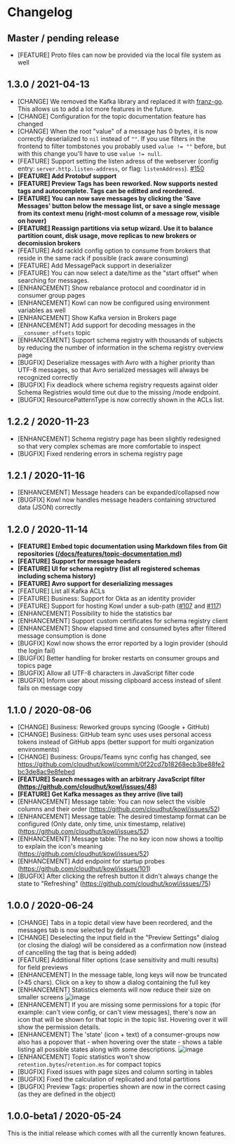 # Changelog

## Master / pending release
- [FEATURE] Proto files can now be provided via the local file system as well

## 1.3.0 / 2021-04-13

- [CHANGE] We removed the Kafka library and replaced it with [franz-go](https://github.com/twmb/franz-go). This allows us to add a lot more features in the future.
- [CHANGE] Configuration for the topic documentation feature has changed
- [CHANGE] When the root "value" of a message has 0 bytes, it is now correctly deserialized to `nil` instead of `""`. If you use filters in the frontend to filter tombstones you probably used `value != ""` before, but with this change you'll have to use `value != null`.
- [FEATURE] Support setting the listen adress of the webserver (config entry: `server.http.listen-address`, or flag: `listenAddress`). [#150](https://github.com/cloudhut/kowl/issues/150) 
- **[FEATURE] Add Protobuf support**
- **[FEATURE] Preview Tags has been reworked. Now supports nested tags and autocomplete. Tags can be editted and reordered.**
- **[FEATURE] You can now save messages by clicking the 'Save Messages' button below the message list, or save a single message from its context menu (right-most column of a message row, visible on hover)**
- **[FEATURE] Reassign partitions via setup wizard. Use it to balance partition count, disk usage, move replicas to new brokers or decomission brokers**
- [FEATURE] Add rackId config option to consume from brokers that reside in the same rack if possible (rack aware consuming)
- [FEATURE] Add MessagePack support in deserializer
- [FEATURE] You can now select a date/time as the "start offset" when searching for messages.
- [ENHANCEMENT] Show rebalance protocol and coordinator id in consumer group pages
- [ENHANCEMENT] Kowl can now be configured using environment variables as well
- [ENHANCEMENT] Show Kafka version in Brokers page
- [ENHANCEMENT] Add support for decoding messages in the `__consumer_offsets` topic
- [ENHANCEMENT] Support schema registry with thousands of subjects by reducing the number of information in the schema registry overview page
- [BUGFIX] Deserialize messages with Avro with a higher priority than UTF-8 messages, so that Avro serialized messages will always be recognized correctly
- [BUGFIX] Fix deadlock where schema registry requests against older Schema Registries would time out due to the missing /mode endpoint.
- [BUGFIX] ResourcePatternType is now correctly shown in the ACLs list.


## 1.2.2 / 2020-11-23
- [ENHANCEMENT] Schema registry page has been slightly redesigned so that very complex schemas are more comfortable to inspect
- [BUGFIX] Fixed rendering errors in schema registry page

## 1.2.1 / 2020-11-16
- [ENHANCEMENT] Message headers can be expanded/collapsed now
- [BUGFIX] Kowl now handles message headers containing structured data (JSON) correctly

## 1.2.0 / 2020-11-14

- **[FEATURE] Embed topic documentation using Markdown files from Git repositories ([/docs/features/topic-documentation.md](/docs/features/topic-documentation.md))**
- **[FEATURE] Support for message headers**
- **[FEATURE] UI for schema registry (list all registered schemas including schema history)**
- **[FEATURE] Avro support for deserializing messages**
- [FEATURE] List all Kafka ACLs
- [FEATURE] Business: Support for Okta as an identity provider
- [FEATURE] Support for hosting Kowl under a sub-path ([#107](https://github.com/cloudhut/kowl/issues/107) and [#117](https://github.com/cloudhut/kowl/issues/117))
- [ENHANCEMENT] Possibility to hide the statistics bar
- [ENHANCEMENT] Support custom certificates for schema registry client
- [ENHANCEMENT] Show elapsed time and consumed bytes after filtered message consumption is done
- [BUGFIX] Kowl now shows the error reported by a login provider (should the login fail)
- [BUGFIX] Better handling for broker restarts on consumer groups and topics page
- [BUGFIX] Allow all UTF-8 characters in JavaScript filter code
- [BUGFIX] Inform user about missing clipboard access instead of silent fails on message copy

## 1.1.0 / 2020-08-06

- [CHANGE] Business: Reworked groups syncing (Google + GitHub)
- [CHANGE] Business: GitHub team sync uses uses personal access tokens instead of GitHub apps (better support for multi organization environments)
- [CHANGE] Business: Groups/Teams sync config has changed, see https://github.com/cloudhut/kowl/commit/0f22cd7b18268ecb3be88fe2bc3de8ac9e8febed
- **[FEATURE] Search messages with an arbitrary JavaScript filter (https://github.com/cloudhut/kowl/issues/48)**
- **[FEATURE] Get Kafka messages as they arrive (live tail)**
- [ENHANCEMENT] Message table: You can now select the visible columns and their order (https://github.com/cloudhut/kowl/issues/52)
- [ENHANCEMENT] Message table: The desired timestamp format can be configured (Only date, only time, unix timestamp, relative) (https://github.com/cloudhut/kowl/issues/52)
- [ENHANCEMENT] Message table: The no key icon now shows a tooltip to explain the icon's meaning (https://github.com/cloudhut/kowl/issues/52)
- [ENHANCEMENT] Add endpoint for startup probes (https://github.com/cloudhut/kowl/issues/101)
- [BUGFIX] After clicking the refresh button it didn't always change the state to "Refreshing" (https://github.com/cloudhut/kowl/issues/75)

## 1.0.0 / 2020-06-24

- [CHANGE] Tabs in a topic detail view have been reordered, and the messages tab is now selected by default
- [CHANGE] Deselecting the input field in the "Preview Settings" dialog (or closing the dialog) will be considered as a confirmation now (instead of cancelling the tag that is being added)
- [FEATURE] Additional filter options (case sensitivity and multi results) for field previews
- [ENHANCEMENT] In the message table, long keys will now be truncated (>45 chars). Click on a key to show a dialog containing the full key
- [ENHANCEMENT] Statistics elements will now reduce their size on smaller screens ![image](https://i.imgur.com/18YqrgY.png)
- [ENHANCEMENT] If you are missing some permissions for a topic (for example: can't view config, or can't view messages), there's now an icon that will be shown for that topic in the topic list. Hovering over it will show the permission details.
- [ENHANCEMENT] The 'state' (icon + text) of a consumer-groups now also has a popover that - when hovering over the state - shows a table listing all possible states along with some descriptions. ![image](https://i.imgur.com/OEYwqnN.png)
- [ENHANCEMENT] Topic statistics won't show `retention.bytes`/`retention.ms` for compact topics
- [BUGFIX] Fixed issues with page sizes and column sorting in tables
- [BUGFIX] Fixed the calculation of replicated and total partitions
- [BUGFIX] Preview Tags: properties shown are now in the correct casing (as they are defined in the object)

## 1.0.0-beta1 / 2020-05-24

This is the initial release which comes with all the currently known features.
